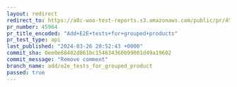 ```yaml
---
layout: redirect
redirect_to: https://a8c-woo-test-reports.s3.amazonaws.com/public/pr/45964/api/index.html
pr_number: 45964
pr_title_encoded: "Add+E2E+tests+for+grouped+products"
pr_test_type: api
last_published: "2024-03-26 20:52:43 +0000"
commit_sha: 0ee0e68482d861bc154634360b99001d49a19602
commit_message: "Remove comment"
branch_name: add/e2e_tests_for_grouped_product
passed: true
---
```

